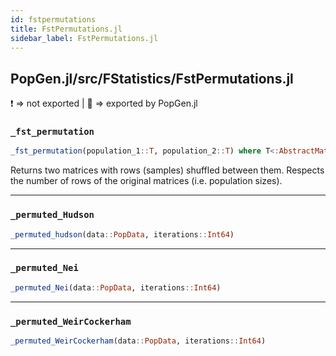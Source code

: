 ```yaml
---
id: fstpermutations
title: FstPermutations.jl
sidebar_label: FstPermutations.jl
---
```

## PopGen.jl/src/FStatistics/FstPermutations.jl
❗ => not exported | 
🔵 => exported by PopGen.jl

### `_fst_permutation`
```julia
_fst_permutation(population_1::T, population_2::T) where T<:AbstractMatrix
```
Returns two matrices with rows (samples) shuffled between them. Respects the
number of rows of the original matrices (i.e. population sizes).

----

### `_permuted_Hudson`
```julia
_permuted_hudson(data::PopData, iterations::Int64)
```

----

### `_permuted_Nei`
```julia
_permuted_Nei(data::PopData, iterations::Int64)
```

----

### `_permuted_WeirCockerham`
```julia
_permuted_WeirCockerham(data::PopData, iterations::Int64)
```